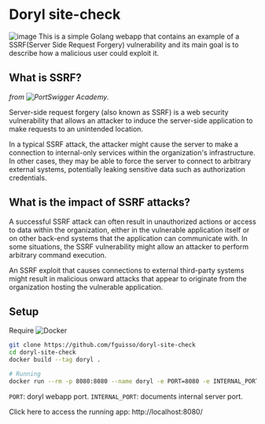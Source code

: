 # Doryl site-check
![image](https://user-images.githubusercontent.com/5755568/160461196-3803a87c-1768-473f-8383-692c4a16ebd4.png)
This is a simple Golang webapp that contains an example of a SSRF(Server Side Request Forgery) vulnerability and its main goal is to describe how a malicious user could exploit it.

## What is SSRF?
*from ![PortSwigger Academy](https://portswigger.net/web-security/ssrf).*

Server-side request forgery (also known as SSRF) is a web security vulnerability that allows an attacker to induce the server-side application to make requests to an unintended location.

In a typical SSRF attack, the attacker might cause the server to make a connection to internal-only services within the organization's infrastructure. In other cases, they may be able to force the server to connect to arbitrary external systems, potentially leaking sensitive data such as authorization credentials. 

## What is the impact of SSRF attacks?

A successful SSRF attack can often result in unauthorized actions or access to data within the organization, either in the vulnerable application itself or on other back-end systems that the application can communicate with. In some situations, the SSRF vulnerability might allow an attacker to perform arbitrary command execution.

An SSRF exploit that causes connections to external third-party systems might result in malicious onward attacks that appear to originate from the organization hosting the vulnerable application.

## Setup
Require ![Docker](https://docs.docker.com/get-docker/)
```bash
git clone https://github.com/fguisso/doryl-site-check
cd doryl-site-check
docker build --tag doryl .

# Running
docker run --rm -p 8080:8080 --name doryl -e PORT=8080 -e INTERNAL_PORT=3000 doryl
```
`PORT`: doryl webapp port.
`INTERNAL_PORT`: documents internal server port.

Click here to access the running app: http://localhost:8080/
